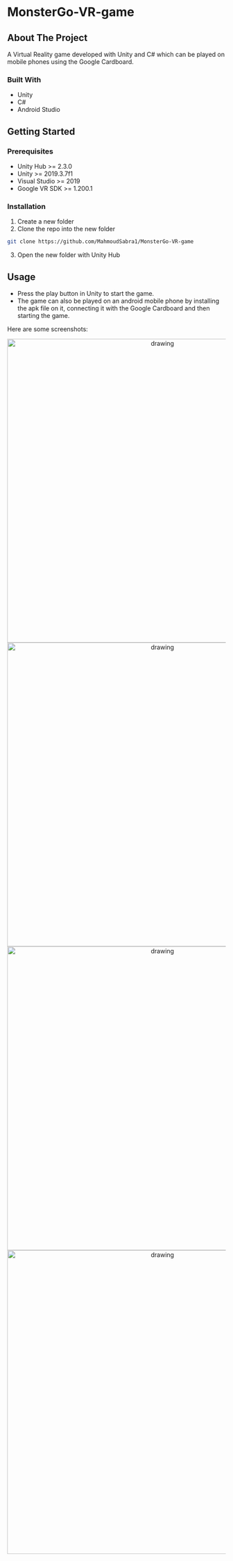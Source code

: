 # MonsterGo-VR-game

<!-- ABOUT THE PROJECT -->
## About The Project

A Virtual Reality game developed with Unity and C# which can be played on mobile phones using the Google Cardboard.

### Built With
* Unity
* C#
* Android Studio


<!-- GETTING STARTED -->
## Getting Started

### Prerequisites
* Unity Hub >= 2.3.0
* Unity >= 2019.3.7f1
* Visual Studio >= 2019
* Google VR SDK >= 1.200.1

### Installation
1. Create a new folder
2. Clone the repo into the new folder
```sh
git clone https://github.com/MahmoudSabra1/MonsterGo-VR-game
```
3. Open the new folder with Unity Hub


<!-- USAGE EXAMPLES -->
## Usage

* Press the play button in Unity to start the game.
* The game can also be played on an android mobile phone by installing the apk file on it, connecting it with the Google Cardboard and then starting the game.

Here are some screenshots:
<p align="center">
  <img src=https://user-images.githubusercontent.com/43937873/96431521-e9b3ab00-1203-11eb-919c-5691d0a49ca0.png alt="drawing" width="700"/> 
  <img src=https://user-images.githubusercontent.com/43937873/96431677-27183880-1204-11eb-908d-f64094fda0e7.png alt="drawing" width="700"/>
  <img src=https://user-images.githubusercontent.com/43937873/96431737-3ac39f00-1204-11eb-9efb-52bd33407c2a.png alt="drawing" width="700"/>
  <img src=https://user-images.githubusercontent.com/43937873/96431783-4ca54200-1204-11eb-844c-89f162c24623.png alt="drawing" width="700"/>
</p>
